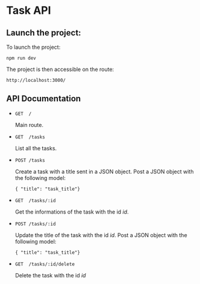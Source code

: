 # Task API

## Launch the project:
To launch the project:

```npm run dev```

The project is then accessible on the route:

```http://localhost:3000/``` 


## API Documentation

* ```GET  /``` 

  Main route.

* ```GET  /tasks``` 

  List all the tasks.

* ```POST /tasks``` 

  Create a task with a title sent in a JSON object. Post a JSON object with the following model: 

  ```{ "title": "task_title"}```

* ```GET  /tasks/:id``` 

  Get the informations of the task with the id *id*.

* ```POST /tasks/:id``` 

  Update the title of the task with the id *id*. Post a JSON object with the following model: 

  ```{ "title": "task_title"}```

* ```GET  /tasks/:id/delete```

  Delete the task with the id *id*
